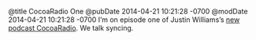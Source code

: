 @title CocoaRadio One
@pubDate 2014-04-21 10:21:28 -0700
@modDate 2014-04-21 10:21:28 -0700
I’m on episode one of Justin Williams’s <a href="http://carpeaqua.com/cocoaradio/#01">new podcast CocoaRadio</a>. We talk syncing.
